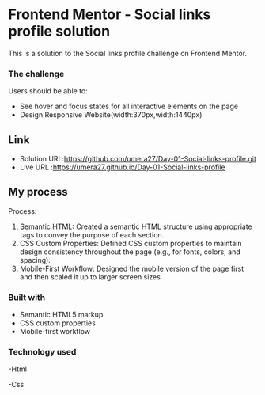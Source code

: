 # Frontend Mentor - Social links profile solution

This is a solution to the Social links profile challenge on Frontend Mentor.



### The challenge

Users should be able to:

- See hover and focus states for all interactive elements on the page
- Design Responsive Website(width:370px,width:1440px)

## Link

- Solution URL:https://github.com/umera27/Day-01-Social-links-profile.git
- Live URL :https://umera27.github.io/Day-01-Social-links-profile
## My process
Process:

1. Semantic HTML: Created a semantic HTML structure using appropriate tags to convey the purpose of each section.
2. CSS Custom Properties: Defined CSS custom properties to maintain design consistency throughout the page (e.g., for fonts, colors, and spacing).
3. Mobile-First Workflow: Designed the mobile version of the page first and then scaled it up to larger screen sizes
### Built with

- Semantic HTML5 markup
- CSS custom properties
- Mobile-first workflow

### Technology used
 -Html
    
 -Css



